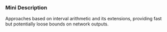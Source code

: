 ### Mini Description

Approaches based on interval arithmetic and its extensions, providing fast but potentially loose bounds on network outputs.
